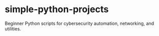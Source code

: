 # simple-python-projects
Beginner Python scripts for cybersecurity automation, networking, and utilities.
